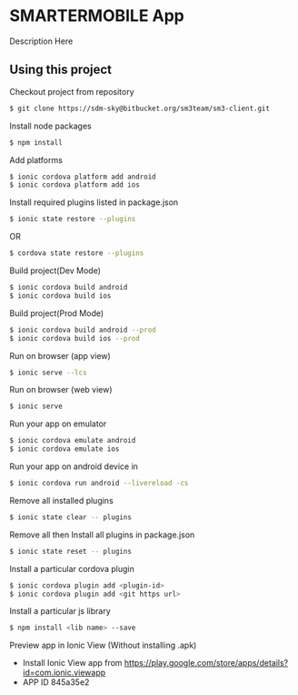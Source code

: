 SMARTERMOBILE App
=====================

Description Here

## Using this project

Checkout project from repository

```bash
$ git clone https://sdm-sky@bitbucket.org/sm3team/sm3-client.git
```
Install node packages
```bash
$ npm install
```

Add platforms

```bash
$ ionic cordova platform add android
$ ionic cordova platform add ios
```

Install required plugins listed in package.json

```bash
$ ionic state restore --plugins
```

OR

```bash
$ cordova state restore --plugins
```

Build project(Dev Mode)

```bash
$ ionic cordova build android
$ ionic cordova build ios
```

Build project(Prod Mode)

```bash
$ ionic cordova build android --prod
$ ionic cordova build ios --prod
```

Run on browser (app view)

```bash
$ ionic serve --lcs
```

Run on browser (web view)

```bash
$ ionic serve
```

Run your app on emulator

```bash
$ ionic cordova emulate android
$ ionic cordova emulate ios
```
Run your app on android device in 
```bash
$ ionic cordova run android --livereload -cs
```

Remove all installed plugins

```bash
$ ionic state clear -- plugins
```

Remove all then Install all plugins in package.json

```bash
$ ionic state reset -- plugins
```

Install a particular cordova plugin

```bash
$ ionic cordova plugin add <plugin-id>
$ ionic cordova plugin add <git https url>
```

Install a particular js library

```bash
$ npm install <lib name> --save
```

Preview app in Ionic View (Without installing .apk)
- Install Ionic View app from https://play.google.com/store/apps/details?id=com.ionic.viewapp
- APP ID 845a35e2 
